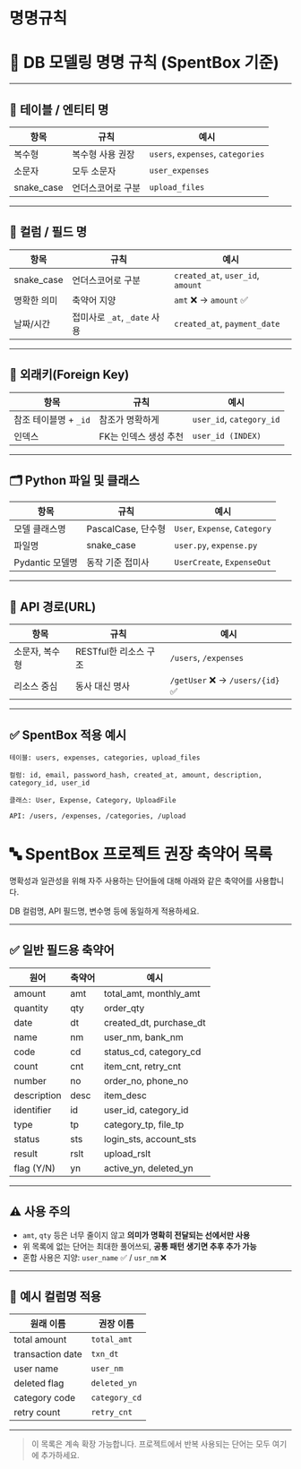 # 명명규칙

# 🧾 DB 모델링 명명 규칙 (SpentBox 기준)

---

## 📁 테이블 / 엔티티 명

| 항목 | 규칙 | 예시 |
| --- | --- | --- |
| 복수형 | 복수형 사용 권장 | `users`, `expenses`, `categories` |
| 소문자 | 모두 소문자 | `user_expenses` |
| snake_case | 언더스코어로 구분 | `upload_files` |

---

## 🧱 컬럼 / 필드 명

| 항목 | 규칙 | 예시 |
| --- | --- | --- |
| snake_case | 언더스코어로 구분 | `created_at`, `user_id`, `amount` |
| 명확한 의미 | 축약어 지양 | `amt` ❌ → `amount` ✅ |
| 날짜/시간 | 접미사로 `_at`, `_date` 사용 | `created_at`, `payment_date` |

---

## 🔗 외래키(Foreign Key)

| 항목 | 규칙 | 예시 |
| --- | --- | --- |
| 참조 테이블명 + `_id` | 참조가 명확하게 | `user_id`, `category_id` |
| 인덱스 | FK는 인덱스 생성 추천 | `user_id (INDEX)` |

---

## 🗂 Python 파일 및 클래스

| 항목 | 규칙 | 예시 |
| --- | --- | --- |
| 모델 클래스명 | PascalCase, 단수형 | `User`, `Expense`, `Category` |
| 파일명 | snake_case | `user.py`, `expense.py` |
| Pydantic 모델명 | 동작 기준 접미사 | `UserCreate`, `ExpenseOut` |

---

## 🔁 API 경로(URL)

| 항목 | 규칙 | 예시 |
| --- | --- | --- |
| 소문자, 복수형 | RESTful한 리소스 구조 | `/users`, `/expenses` |
| 리소스 중심 | 동사 대신 명사 | `/getUser` ❌ → `/users/{id}` ✅ |

---

## ✅ SpentBox 적용 예시

```
테이블: users, expenses, categories, upload_files

컬럼: id, email, password_hash, created_at, amount, description, category_id, user_id

클래스: User, Expense, Category, UploadFile

API: /users, /expenses, /categories, /upload
```

# 🔤 SpentBox 프로젝트 권장 축약어 목록

명확성과 일관성을 위해 자주 사용하는 단어들에 대해 아래와 같은 축약어를 사용합니다.

DB 컬럼명, API 필드명, 변수명 등에 동일하게 적용하세요.

---

## ✅ 일반 필드용 축약어

| 원어 | 축약어 | 예시 |
| --- | --- | --- |
| amount | amt | total_amt, monthly_amt |
| quantity | qty | order_qty |
| date | dt | created_dt, purchase_dt |
| name | nm | user_nm, bank_nm |
| code | cd | status_cd, category_cd |
| count | cnt | item_cnt, retry_cnt |
| number | no | order_no, phone_no |
| description | desc | item_desc |
| identifier | id | user_id, category_id |
| type | tp | category_tp, file_tp |
| status | sts | login_sts, account_sts |
| result | rslt | upload_rslt |
| flag (Y/N) | yn | active_yn, deleted_yn |

---

## ⚠️ 사용 주의

- `amt`, `qty` 등은 너무 줄이지 않고 **의미가 명확히 전달되는 선에서만 사용**
- 위 목록에 없는 단어는 최대한 풀어쓰되, **공통 패턴 생기면 추후 추가 가능**
- 혼합 사용은 지양: `user_name` ✅ / `usr_nm` ❌

---

## 📝 예시 컬럼명 적용

| 원래 이름 | 권장 이름 |
| --- | --- |
| total amount | `total_amt` |
| transaction date | `txn_dt` |
| user name | `user_nm` |
| deleted flag | `deleted_yn` |
| category code | `category_cd` |
| retry count | `retry_cnt` |

---

> 이 목록은 계속 확장 가능합니다. 프로젝트에서 반복 사용되는 단어는 모두 여기에 추가하세요.
>